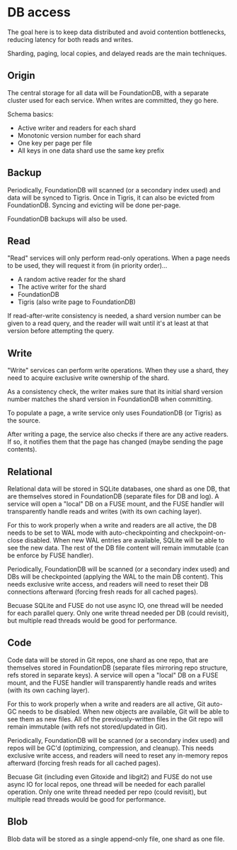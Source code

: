 # DB access

The goal here is to keep data distributed and avoid contention bottlenecks, reducing latency for both reads and writes.

Sharding, paging, local copies, and delayed reads are the main techniques.

## Origin

The central storage for all data will be FoundationDB, with a separate cluster used for each service. When writes are committed, they go here.

Schema basics:

- Active writer and readers for each shard
- Monotonic version number for each shard
- One key per page per file
- All keys in one data shard use the same key prefix

## Backup

Periodically, FoundationDB will scanned (or a secondary index used) and data will be synced to Tigris. Once in Tigris, it can also be evicted from FoundationDB. Syncing and evicting will be done per-page.

FoundationDB backups will also be used.

## Read

"Read" services will only perform read-only operations. When a page needs to be used, they will request it from (in priority order)...

- A random active reader for the shard
- The active writer for the shard
- FoundationDB
- Tigris (also write page to FoundationDB)

If read-after-write consistency is needed, a shard version number can be given to a read query, and the reader will wait until it's at least at that version before attempting the query.

## Write

"Write" services can perform write operations. When they use a shard, they need to acquire exclusive write ownership of the shard.

As a consistency check, the writer makes sure that its initial shard version number matches the shard version in FoundationDB when committing.

To populate a page, a write service only uses FoundationDB (or Tigris) as the source.

After writing a page, the service also checks if there are any active readers. If so, it notifies them that the page has changed (maybe sending the page contents).

## Relational

Relational data will be stored in SQLite databases, one shard as one DB, that are themselves stored in FoundationDB (separate files for DB and log). A service will open a "local" DB on a FUSE mount, and the FUSE handler will transparently handle reads and writes (with its own caching layer).

For this to work properly when a write and readers are all active, the DB needs to be set to WAL mode with auto-checkpointing and checkpoint-on-close disabled. When new WAL entries are available, SQLite will be able to see the new data. The rest of the DB file content will remain immutable (can be enforce by FUSE handler).

Periodically, FoundationDB will be scanned (or a secondary index used) and DBs will be checkpointed (applying the WAL to the main DB content). This needs exclusive write access, and readers will need to reset their DB connections afterward (forcing fresh reads for all cached pages).

Becuase SQLite and FUSE do not use async IO, one thread will be needed for each parallel query. Only one write thread needed per DB (could revisit), but multiple read threads would be good for performance.

## Code

Code data will be stored in Git repos, one shard as one repo, that are themselves stored in FoundationDB (separate files mirroring repo structure, refs stored in separate keys). A service will open a "local" DB on a FUSE mount, and the FUSE handler will transparently handle reads and writes (with its own caching layer).

For this to work properly when a write and readers are all active, Git auto-GC needs to be disabled. When new objects are available, Git will be able to see them as new files. All of the previously-written files in the Git repo will remain immutable (with refs not stored/updated in Git).

Periodically, FoundationDB will be scanned (or a secondary index used) and repos will be GC'd (optimizing, compression, and cleanup). This needs exclusive write access, and readers will need to reset any in-memory repos afterward (forcing fresh reads for all cached pages).

Becuase Git (including even Gitoxide and libgit2) and FUSE do not use async IO for local repos, one thread will be needed for each parallel operation. Only one write thread needed per repo (could revisit), but multiple read threads would be good for performance.

## Blob

Blob data will be stored as a single append-only file, one shard as one file.
